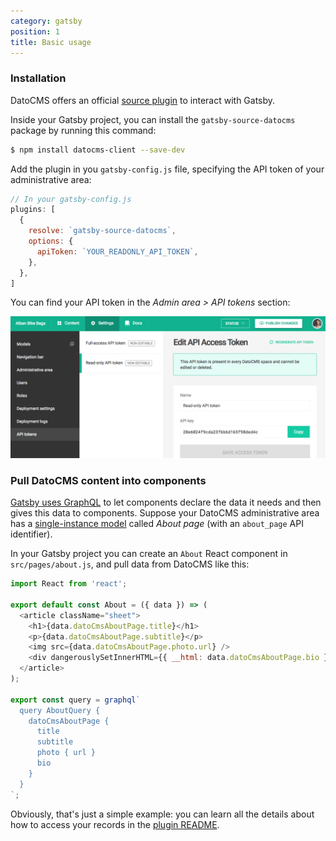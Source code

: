 ```yaml
---
category: gatsby
position: 1
title: Basic usage
---
```


### Installation

DatoCMS offers an official [source plugin](https://github.com/datocms/gatsby-source-datocms) to interact with Gatsby.

Inside your Gatsby project, you can install the `gatsby-source-datocms` package by running this command:

```bash
$ npm install datocms-client --save-dev
```

Add the plugin in you `gatsby-config.js` file, specifying the API token of your administrative area:

```js
// In your gatsby-config.js
plugins: [
  {
    resolve: `gatsby-source-datocms`,
    options: {
      apiToken: `YOUR_READONLY_API_TOKEN`,
    },
  },
]
```

You can find your API token in the *Admin area > API tokens* section:

![foo](../images/api-token.png)

### Pull DatoCMS content into components

[Gatsby uses GraphQL](https://www.gatsbyjs.org/tutorial/part-four/#how-gatsbys-data-layer-uses-graphql-to-pull-data-into-components) to let components declare the data it needs and then gives this data to components. Suppose your DatoCMS administrative area has a
[single-instance model](/docs/schema/single-instance/) called *About page* (with an `about_page` API identifier).

In your Gatsby project you can create an `About` React component in `src/pages/about.js`, and pull data from DatoCMS like this:

```js
import React from 'react';

export default const About = ({ data }) => (
  <article className="sheet">
    <h1>{data.datoCmsAboutPage.title}</h1>
    <p>{data.datoCmsAboutPage.subtitle}</p>
    <img src={data.datoCmsAboutPage.photo.url} />
    <div dangerouslySetInnerHTML={{ __html: data.datoCmsAboutPage.bio }} />
  </article>
);

export const query = graphql`
  query AboutQuery {
    datoCmsAboutPage {
      title
      subtitle
      photo { url }
      bio
    }
  }
`;
```

Obviously, that's just a simple example: you can learn all the details about how to access your records in the [plugin README](https://github.com/datocms/gatsby-source-datocms).
